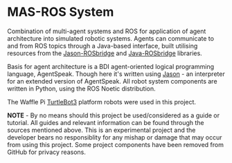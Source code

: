 # MAS-ROS System

Combination of multi-agent systems and ROS for application of agent architecture into simulated robotic systems. Agents can communicate to and from ROS topics through a Java-based interface, built utilising resources from the [Jason-ROSbridge](https://github.com/rafaelcaue/jason-rosbridge) and [Java-ROSbridge](https://github.com/h2r/java_rosbridge) libraries.

Basis for agent architecture is a BDI agent-oriented logical programming language, AgentSpeak. Though here it's written using [Jason](https://github.com/jason-lang/jason) - an interpreter for an extended version of AgentSpeak. All robot system components are written in Python, using the ROS Noetic distribution.

The Waffle Pi [TurtleBot3](https://emanual.robotis.com/docs/en/platform/turtlebot3/overview/) platform robots were used in this project.


**NOTE** - By no means should this project be used/considered as a guide or tutorial. All guides and relevant information can be found through the sources mentioned above. This is an experimental project and the developer bears no responsiblity for any mishap or damage that may occur from using this project. Some project components have been removed from GitHub for privacy reasons.
